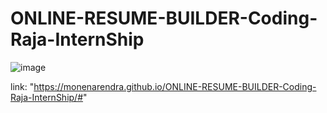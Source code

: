 # ONLINE-RESUME-BUILDER-Coding-Raja-InternShip

![image](https://github.com/MoneNarendra/ONLINE-RESUME-BUILDER-Coding-Raja-InternShip/assets/121397129/34f2e789-b8c1-4a71-9ff9-fcb9ac4e326e)

link: "https://monenarendra.github.io/ONLINE-RESUME-BUILDER-Coding-Raja-InternShip/#"
